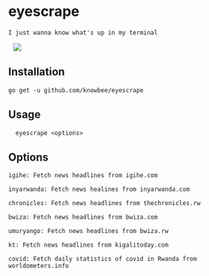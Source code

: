 # eyescrape

    I just wanna know what's up in my terminal

<p>
    <img src="https://raw.githubusercontent.com/knowbee/hosting/master/assets/eyescrape.PNG" width="auto" height="auto" hspace="10"/>

</p>

## Installation

`go get -u github.com/knowbee/eyescrape`

## Usage

```
  eyescrape <options>
```

## Options

    igihe: Fetch news headlines from igihe.com

    inyarwanda: Fetch news healines from inyarwanda.com

    chronicles: Fetch news headlines from thechronicles.rw

    bwiza: Fetch news headlines from bwiza.com

    umuryango: Fetch news headlines from bwiza.rw

    kt: Fetch news headlines from kigalitoday.com

    covid: Fetch daily statistics of covid in Rwanda from worldometers.info
